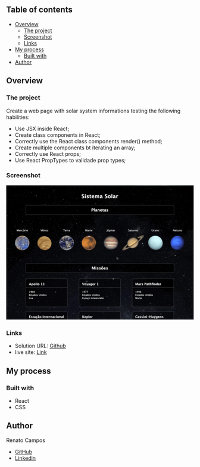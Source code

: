 ## Table of contents

- [Overview](#overview)
  - [The project](#the-project)
  - [Screenshot](#screenshot)
  - [Links](#links)
- [My process](#my-process)
  - [Built with](#built-with)
- [Author](#author)


## Overview

### The project

Create a web page with solar system informations testing the following habilities:

- Use JSX inside React;
- Create class components in React;
- Correctly use the React class components render() method;
- Create multiple components bt iterating an array;
- Correctly use React props;
- Use React PropTypes to validade prop types;


### Screenshot

![Desktop gif](./solarSystem.gif)


### Links

- Solution URL: [Github](https://github.com/RenatoDourad0/Project_Solar_System_Trybe)
- live site: [Link](https://renatodourad0.github.io/Project_Solar_System_Trybe/)


## My process

### Built with

- React
- CSS


## Author
  
  Renato Campos
- [GitHub](https://github.com/RenatoDourad0)
- [Linkedin](www.linkedin.com/in/renato-dourado-b1b301112)
